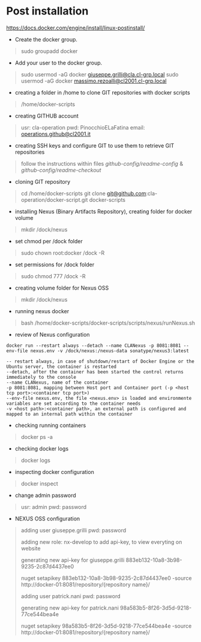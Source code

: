 # Post installation

https://docs.docker.com/engine/install/linux-postinstall/

- Create the docker group.

> sudo groupadd docker

- Add your user to the docker group.

> sudo usermod -aG docker giuseppe.grilli@cla.cl-grp.local
> sudo usermod -aG docker massimo.rezoalli@cl2001.cl-grp.local

- creating a folder in /home to clone GIT repositories with docker scripts
> /home/docker-scripts

- creating GITHUB account
> usr:      cla-operation
> pwd:      PinocchioELaFatina
> email:    operations.github@cl2001.it

- creating SSH keys and configure GIT to use them to retrieve GIT repositories
> follow the instructions within files _github-config/readme-config_ & _github-config/readme-checkout_

- cloning GIT repository
> cd /home/docker-scripts
> git clone git@github.com:cla-operation/docker-script.git docker-scripts

- installing Nexus (Binary Artifacts Repository), creating folder for docker volume
> mkdir /dock/nexus

- set chmod per /dock folder
> sudo chown root:docker /dock -R

- set permissions for /dock folder
> sudo chmod 777 /dock -R

- creating volume folder for Nexus OSS
> mkdir /dock/nexus
 
- running nexus docker
> bash /home/docker-scripts/docker-scripts/scripts/nexus/runNexus.sh

- review of Nexus configuration
```
docker run --restart always --detach --name CLANexus -p 8081:8081 --env-file nexus.env -v /dock/nexus:/nexus-data sonatype/nexus3:latest

-- restart always, in case of shutdown/restart of Docker Engine or the Ubuntu server, the container is restarted
--detach, after the container has been started the control returns immediately to the console
--name CLANexus, name of the container
-p 8081:8081, mapping between Host port and Container port (-p <host tcp port>:<container tcp port>)
--env-file nexus.env, the file <nexus.env> is loaded and environmente variables are set according to the container needs
-v <host path>:<container path>, an external path is configured and mapped to an internal path within the container
```

- checking running containers
> docker ps -a

- checking docker logs
> docker logs <Container Id>

- inspecting docker configuration
> docker inspect <Container Id> 

- change admin password
> usr: admin
> pwd: password

- NEXUS OSS configuration
> adding user giuseppe.grilli
> pwd: password
> 
> adding new role: nx-develop
> to add api-key, to view everyting on website
> 
> generating new api-key for giuseppe.grilli
> 883eb132-10a8-3b98-9235-2c87d4437ee0
> 
> nuget setapikey 883eb132-10a8-3b98-9235-2c87d4437ee0 -source http://docker-01:8081/repository/{repository name}/
> 
> adding user patrick.nani
> pwd: password
> 
> generating new api-key for patrick.nani
> 98a583b5-8f26-3d5d-9218-77ce544bea4e
> 
> nuget setapikey 98a583b5-8f26-3d5d-9218-77ce544bea4e -source http://docker-01:8081/repository/{repository name}/


